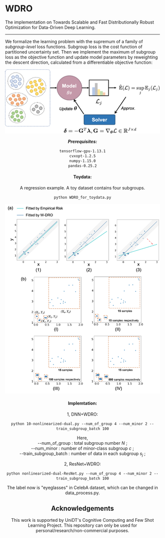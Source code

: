 
# WDRO
The implementation on Towards Scalable and Fast Distributionally Robust Optimization for Data-Driven Deep Learning.

****

We formalize the learning problem with the supremum of a family of  *subgroup-level* loss functions. Subgroup loss is the cost function of partitioned uncertainty set. Then we implement the maximum of subgroup loss as the objective function and update model parameters by reweighting the descent direction, calculated from a differentiable objective function:

<center><img src="imgs/intro.png" width="628"/>



***Prerequisites:***

```
tensorflow-gpu-1.13.1
cvxopt-1.2.5
numpy-1.15.0
pandas-0.25.2
```



#### Toydata:

A regression example. A toy dataset contains four subgroups. 

```
python WDRO_for_toydata.py
```

<center><img src="imgs/co.png" width="528"/>



#### Implemtation:  

1, DNN+WDRO:


```
python 10-nonlinearized-dual.py --num_of_group 4 --num_minor 2 --train_subgroup_batch 100
```
Here,  
--num_of_group : total subgroup number $N$ ;    
--num_minor    : number of minor-class subgroup $c$ ;      
--train_subgroup_batch : number of data in each subgroup $s_j$ ;   



2, ResNet+WDRO:

```
python nonlinearized-dual-ResNet.py --num_of_group 4 --num_minor 2 --train_subgroup_batch 100
```

The label now is "eyeglasses" in CelebA dataset, which can be changed in data_process.py. 



## Acknowledgements

This work is supported by UniDT's Cognitive Computing and Few Shot Learning Project. This repository can only be used for personal/research/non-commercial purposes. 